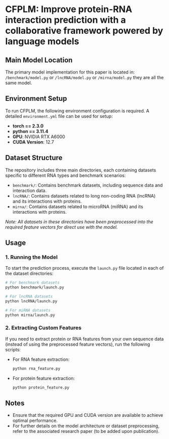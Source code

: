 # CFPLM: Improve protein-RNA interaction prediction with a collaborative framework powered by language models

## Main Model Location

The primary model implementation for this paper is located in:
`/benchmark/model.py` or
`/lncRNA/model.py` or
`/mirna/model.py`
they are all the same model.

## Environment Setup

To run CFPLM, the following environment configuration is required. A detailed `environment.yml` file can be used for setup:

- **torch == 2.3.0**
- **python == 3.11.4**
- **GPU**: NVIDIA RTX A6000
- **CUDA Version**: 12.7

## Dataset Structure

The repository includes three main directories, each containing datasets specific to different RNA types and benchmark scenarios:

- `benchmark/`: Contains benchmark datasets, including sequence data and interaction data.
- `lncRNA/`: Contains datasets related to long non-coding RNA (lncRNA) and its interactions with proteins.
- `mirna/`: Contains datasets related to microRNA (miRNA) and its interactions with proteins.

*Note: All datasets in these directories have been preprocessed into the required feature vectors for direct use with the model.*

## Usage

### 1. Running the Model

To start the prediction process, execute the `launch.py` file located in each of the dataset directories:

```bash
# For benchmark datasets
python benchmark/launch.py

# For lncRNA datasets
python lncRNA/launch.py

# For miRNA datasets
python mirna/launch.py
```

### 2. Extracting Custom Features

If you need to extract protein or RNA features from your own sequence data (instead of using the preprocessed feature vectors), run the following scripts:

- For RNA feature extraction:
  ```bash
  python rna_feature.py
  ```

- For protein feature extraction:
  ```bash
  python protein_feature.py
  ```

## Notes

- Ensure that the required GPU and CUDA version are available to achieve optimal performance.
- For further details on the model architecture or dataset preprocessing, refer to the associated research paper (to be added upon publication).
